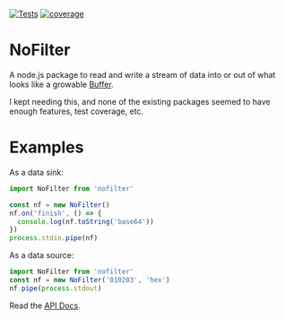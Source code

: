 [![Tests](https://github.com/hildjj/nofilter/actions/workflows/node.js.yml/badge.svg)](https://github.com/hildjj/nofilter/actions/workflows/node.js.yml)
[![coverage](https://codecov.io/gh/hildjj/nofilter/branch/main/graph/badge.svg?token=7BdD02c03C)](https://codecov.io/gh/hildjj/nofilter)

# NoFilter

A node.js package to read and write a stream of data into or out of what looks
like a growable [Buffer](https://nodejs.org/api/buffer.html).

I kept needing this, and none of the existing packages seemed to have enough
features, test coverage, etc.

# Examples

As a data sink:
```js
import NoFilter from 'nofilter'

const nf = new NoFilter()
nf.on('finish', () => {
  console.log(nf.toString('base64'))
})
process.stdin.pipe(nf)
```

As a data source:
```js
import NoFilter from 'nofilter'
const nf = new NoFilter('010203', 'hex')
nf.pipe(process.stdout)
```

Read the [API Docs](http://hildjj.github.io/nofilter/).
